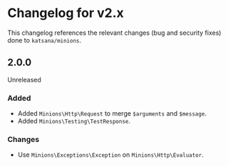# Changelog for v2.x

This changelog references the relevant changes (bug and security fixes) done to `katsana/minions`.

## 2.0.0

Unreleased

### Added

* Added `Minions\Http\Request` to merge `$arguments` and `$message`.
* Added `Minions\Testing\TestResponse`.

### Changes

* Use `Minions\Exceptions\Exception` on `Minions\Http\Evaluator`.
